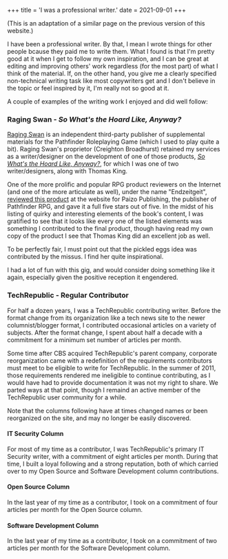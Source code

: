 +++
title = 'I was a professional writer.'
date = 2021-09-01
+++

(This is an adaptation of a similar page on the previous version of this website.)

I have been a professional writer.  By that, I mean I wrote things for other people bcause they paid me to write them.  What I found is that I'm pretty good at it when I get to follow my own inspiration, and I can be great at editing and improving others' work regardless (for the most part) of what I think of the material.  If, on the other hand, you give me a clearly specified non-technical writing task like most copywriters get and I don't believe in the topic or feel inspired by it, I'm really not so good at it.

A couple of examples of the writing work I enjoyed and did well follow:

### Raging Swan - *So What's the Hoard Like, Anyway?*

[Raging Swan](http://ragingswan.com/) is an independent third-party publisher of supplemental materials for the Pathfinder Roleplaying Game (which I used to play quite a bit).  Raging Swan's proprietor (Creighton Broadhurst) retained my services as a writer/designer on the development of one of those products, [*So What's the Hoard Like, Anyway?*](http://ragingswan.com/hoard.html), for which I was one of two writer/designers, along with Thomas King.

One of the more prolific and popular RPG product reviewers on the Internet (and one of the more articulate as well), under the name "Endzeitgeit", [reviewed this product](http://paizo.com/products/btpy8rkx/reviews?So-Whats-the-Hoard-Like-Anyway#tabs) at the website for Paizo Publishing, the publisher of Pathfinder RPG, and gave it a full five stars out of five.  In the midst of his listing of quirky and interesting elements of the book's content, I was gratified to see that it looks like every one of the listed elements was something I contributed to the final product, though having read my own copy of the product I see that Thomas King did an excellent job as well.

To be perfectly fair, I must point out that the pickled eggs idea was contributed by the missus.  I find her quite inspirational.

I had a lot of fun with this gig, and would consider doing something like it again, especially given the positive reception it engendered.


### TechRepublic - Regular Contributor

For half a dozen years, I was a TechRepublic contributing writer.  Before the format change from its organization like a tech news site to the newer columnist/blogger format, I contributed occasional articles on a variety of subjects.  After the format change, I spent about half a decade with a commitment for a minimum set number of articles per month.

Some time after CBS acquired TechRepublic's parent company, corporate reorganization came with a redefinition of the requirements contributors must meet to be eligible to write for TechRepublic.  In the summer of 2011, those requirements rendered me ineligible to continue contributing, as I would have had to provide documentation it was not my right to share.  We parted ways at that point, though I remaind an active member of the TechRepublic user community for a while.

Note that the columns following have at times changed names or been reorganized on the site, and may no longer be easily discovered.

#### IT Security Column

For most of my time as a contributor, I was TechRepublic's primary IT Security writer, with a commitment of eight articles per month.  During that time, I built a loyal following and a strong reputation, both of which carried over to my Open Source and Software Development column contributions.

#### Open Source Column

In the last year of my time as a contributor, I took on a commitment of four articles per month for the Open Source column.

#### Software Development Column

In the last year of my time as a contributor, I took on a commitment of two articles per month for the Software Development column.
